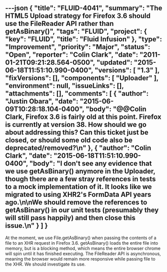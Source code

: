 ---json
{
  "title": "FLUID-4041",
  "summary": "The HTML5 Upload strategy for Firefox 3.6 should use the FileReader API rather than getAsBinary()",
  "tags": "FLUID",
  "project": {
    "key": "FLUID",
    "title": "Fluid Infusion"
  },
  "type": "Improvement",
  "priority": "Major",
  "status": "Open",
  "reporter": "Colin Clark",
  "date": "2011-01-21T09:21:28.564-0500",
  "updated": "2015-06-18T11:51:10.990-0400",
  "versions": [
    "1.3"
  ],
  "fixVersions": [],
  "components": [
    "Uploader"
  ],
  "environment": null,
  "issueLinks": [],
  "attachments": [],
  "comments": [
    {
      "author": "Justin Obara",
      "date": "2015-06-09T10:28:18.104-0400",
      "body": "@@Colin Clark, Firefox 3.6 is fairly old at this point. Firefox is currently at version 38. How should we go about addressing this? Can this ticket just be closed, or should some old code also be deprecated/removed?\n"
    },
    {
      "author": "Colin Clark",
      "date": "2015-06-18T11:51:10.990-0400",
      "body": "I don't see any evidence that we use getAsBinary() anymore in the Uploader, though there are a few stray references in tests to a mock implementation of it. It looks like we migrated to using XHR2's FormData API years ago.\n\nWe should remove the references to getAsBinary() in our unit tests (presumably they will still pass happily) and then close this issue.\n"
    }
  ]
}
---
At the moment, we use File.getAsBinary() when passing the contents of a file to an XHR request in Firefox 3.6. getAsBinary() loads the entire file into memory, but is a blocking method, which means the entire browser chrome will spin until it has finished executing. The FileReader API is asynchronous, meaning the browser would remain more responsive while passing file to the XHR. We should investigate its use.

        